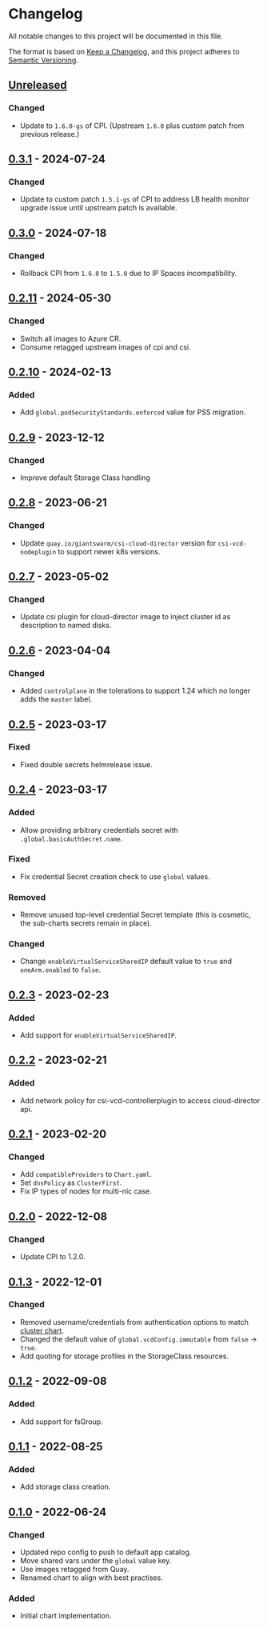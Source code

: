 # Changelog

All notable changes to this project will be documented in this file.

The format is based on [Keep a Changelog](https://keepachangelog.com/en/1.0.0/),
and this project adheres to [Semantic Versioning](https://semver.org/spec/v2.0.0.html).

## [Unreleased]

### Changed

- Update to `1.6.0-gs` of CPI. (Upstream `1.6.0` plus custom patch from previous release.)

## [0.3.1] - 2024-07-24

### Changed

- Update to custom patch `1.5.1-gs` of CPI to address LB health monitor upgrade issue until upstream patch is available.

## [0.3.0] - 2024-07-18

### Changed

- Rollback CPI from `1.6.0` to `1.5.0` due to IP Spaces incompatibility.

## [0.2.11] - 2024-05-30

### Changed

- Switch all images to Azure CR.
- Consume retagged upstream images of cpi and csi.

## [0.2.10] - 2024-02-13

### Added

- Add `global.podSecurityStandards.enforced` value for PSS migration.

## [0.2.9] - 2023-12-12

### Changed

- Improve default Storage Class handling

## [0.2.8] - 2023-06-21

### Changed

- Update `quay.io/giantswarm/csi-cloud-director` version for `csi-vcd-nodeplugin` to support newer k8s versions.

## [0.2.7] - 2023-05-02

### Changed

- Update csi plugin for cloud-director image to inject cluster id as description to named disks.

## [0.2.6] - 2023-04-04

### Changed

- Added `controlplane` in the tolerations to support 1.24 which no longer adds the `master` label.

## [0.2.5] - 2023-03-17

### Fixed

- Fixed double secrets helmrelease issue.

## [0.2.4] - 2023-03-17

### Added

- Allow providing arbitrary credentials secret with `.global.basicAuthSecret.name`.

### Fixed

- Fix credential Secret creation check to use `global` values.

### Removed

- Remove unused top-level credential Secret template (this is cosmetic, the sub-charts secrets remain in place).

### Changed

- Change `enableVirtualServiceSharedIP` default value to `true` and `oneArm.enabled` to `false`.


## [0.2.3] - 2023-02-23

### Added

- Add support for `enableVirtualServiceSharedIP`.

## [0.2.2] - 2023-02-21

### Added

- Add network policy for csi-vcd-controllerplugin to access cloud-director api.

## [0.2.1] - 2023-02-20

### Changed

- Add `compatibleProviders` to `Chart.yaml`.
- Set `dnsPolicy` as `ClusterFirst`.
- Fix IP types of nodes for multi-nic case.

## [0.2.0] - 2022-12-08

### Changed

- Update CPI to 1.2.0.

## [0.1.3] - 2022-12-01

### Changed

- Removed username/credentials from authentication options to match [cluster chart](https://github.com/giantswarm/cluster-cloud-director/pull/35).
- Changed the default value of `global.vcdConfig.immutable` from `false` -> `true`.
- Add quoting for storage profiles in the StorageClass resources.

## [0.1.2] - 2022-09-08

### Added

- Add support for fsGroup.

## [0.1.1] - 2022-08-25

### Added

- Add storage class creation.

## [0.1.0] - 2022-06-24

### Changed

- Updated repo config to push to default app catalog.
- Move shared vars under the `global` value key.
- Use images retagged from Quay.
- Renamed chart to align with best practises.

### Added

- Initial chart implementation.

[Unreleased]: https://github.com/giantswarm/cloud-provider-cloud-director-app/compare/v0.3.1...HEAD
[0.3.1]: https://github.com/giantswarm/cloud-provider-cloud-director-app/compare/v0.3.0...v0.3.1
[0.3.0]: https://github.com/giantswarm/cloud-provider-cloud-director-app/compare/v0.2.11...v0.3.0
[0.2.11]: https://github.com/giantswarm/cloud-provider-cloud-director-app/compare/v0.2.10...v0.2.11
[0.2.10]: https://github.com/giantswarm/cloud-provider-cloud-director-app/compare/v0.2.9...v0.2.10
[0.2.9]: https://github.com/giantswarm/cloud-provider-cloud-director-app/compare/v0.2.8...v0.2.9
[0.2.8]: https://github.com/giantswarm/cloud-provider-cloud-director-app/compare/v0.2.7...v0.2.8
[0.2.7]: https://github.com/giantswarm/cloud-provider-cloud-director-app/compare/v0.2.6...v0.2.7
[0.2.6]: https://github.com/giantswarm/cloud-provider-cloud-director-app/compare/v0.2.5...v0.2.6
[0.2.5]: https://github.com/giantswarm/cloud-provider-cloud-director-app/compare/v0.2.4...v0.2.5
[0.2.4]: https://github.com/giantswarm/cloud-provider-cloud-director-app/compare/v0.2.3...v0.2.4
[0.2.3]: https://github.com/giantswarm/cloud-provider-cloud-director-app/compare/v0.2.2...v0.2.3
[0.2.2]: https://github.com/giantswarm/cloud-provider-cloud-director-app/compare/v0.2.1...v0.2.2
[0.2.1]: https://github.com/giantswarm/cloud-provider-cloud-director-app/compare/v0.2.0...v0.2.1
[0.2.0]: https://github.com/giantswarm/cloud-provider-cloud-director-app/compare/v0.1.3...v0.2.0
[0.1.3]: https://github.com/giantswarm/cloud-provider-cloud-director-app/compare/v0.1.2...v0.1.3
[0.1.2]: https://github.com/giantswarm/cloud-provider-cloud-director-app/compare/v0.1.1...v0.1.2
[0.1.1]: https://github.com/giantswarm/cloud-provider-cloud-director-app/compare/v0.1.0...v0.1.1
[0.1.0]: https://github.com/giantswarm/cloud-provider-cloud-director-app/releases/tag/v0.1.0
